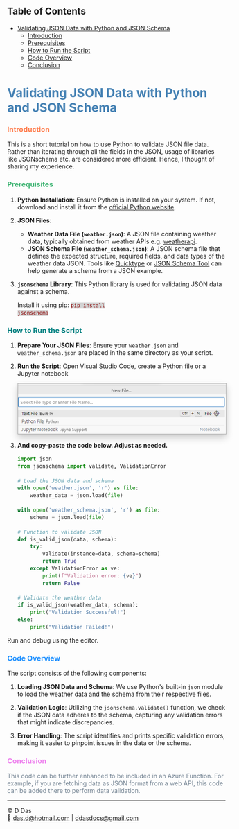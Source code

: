 
## Table of Contents
- [Validating JSON Data with Python and JSON Schema](#validating-json-data-with-python-and-json-schema)
    - [Introduction](#introduction)
    - [Prerequisites](#prerequisites)
    - [How to Run the Script](#how-to-run-the-script)
    - [Code Overview](#code-overview)
    - [Conclusion](#conclusion)


# <span style="color: SteelBlue;">Validating JSON Data with Python and JSON Schema</span>

### <span style="color: Coral;">Introduction</span>

This is a short tutorial on how to use Python to validate JSON file data. Rather than iterating through all the fields in the JSON, usage of libraries like JSONschema etc. are considered more efficient. Hence, I thought of sharing my experience.

### <span style="color: MediumSeaGreen;">Prerequisites</span>

1. **Python Installation**: 
   Ensure Python is installed on your system. If not, download and install it from the [official Python website](https://www.python.org/downloads/).

2. **JSON Files**:
   - **Weather Data File (`weather.json`)**: A JSON file containing weather data, typically obtained from weather APIs e.g. [weatherapi](https://www.weatherapi.com/).
   - **JSON Schema File (`weather_schema.json`)**: A JSON schema file that defines the expected structure, required fields, and data types of the weather data JSON. Tools like [Quicktype](https://quicktype.io) or [JSON Schema Tool](https://jsonschema.net) can help generate a schema from a JSON example.

3. **`jsonschema` Library**: 
   This Python library is used for validating JSON data against a schema. 
   
   Install it using pip:
   <code style="background-color: LightGray; color: DarkRed;">pip install jsonschema</code>

### <span style="color: Teal;">How to Run the Script</span>

1. **Prepare Your JSON Files**: 
   Ensure your `weather.json` and `weather_schema.json` are placed in the same directory as your script.

2. **Run the Script**: 
   Open Visual Studio Code, create a Python file or a Jupyter notebook
    
    <img src="image.png" alt="Alt text" style="border: 1px solid #A9A9A9; box-shadow: 0px 8px 16px 0px rgba(0,0,0,0.2);">


3.  **And copy-paste the code below. Adjust as needed.**
    ```python
    import json
    from jsonschema import validate, ValidationError

    # Load the JSON data and schema
    with open('weather.json', 'r') as file:
        weather_data = json.load(file)

    with open('weather_schema.json', 'r') as file:
        schema = json.load(file)

    # Function to validate JSON
    def is_valid_json(data, schema):
        try:
            validate(instance=data, schema=schema)
            return True
        except ValidationError as ve:
            print(f"Validation error: {ve}")
            return False

    # Validate the weather data
    if is_valid_json(weather_data, schema):
        print("Validation Successful!")
    else:
        print("Validation Failed!")
    ```
   Run and debug using the editor.

### <span style="color: DodgerBlue;">Code Overview</span>

The script consists of the following components:

1. **Loading JSON Data and Schema**: We use Python's built-in `json` module to load the weather data and the schema from their respective files.

2. **Validation Logic**: Utilizing the `jsonschema.validate()` function, we check if the JSON data adheres to the schema, capturing any validation errors that might indicate discrepancies.

3. **Error Handling**: The script identifies and prints specific validation errors, making it easier to pinpoint issues in the data or the schema.


### <span style="color: Violet;">Conclusion</span>

<p style="color: SlateGray;">
This code can be further enhanced to be included in an Azure Function. For example, if you are fetching data as JSON format from a web API, this code can be added there to perform data validation.
</p>

---

© D Das  
📧 [das.d@hotmail.com](mailto:das.d@hotmail.com) | [ddasdocs@gmail.com](mailto:ddasdocs@gmail.com)